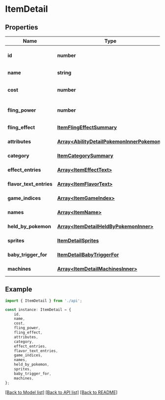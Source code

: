 # ItemDetail


## Properties

Name | Type | Description | Notes
------------ | ------------- | ------------- | -------------
**id** | **number** |  | [readonly] [default to undefined]
**name** | **string** |  | [default to undefined]
**cost** | **number** |  | [optional] [default to undefined]
**fling_power** | **number** |  | [optional] [default to undefined]
**fling_effect** | [**ItemFlingEffectSummary**](ItemFlingEffectSummary.md) |  | [default to undefined]
**attributes** | [**Array&lt;AbilityDetailPokemonInnerPokemon&gt;**](AbilityDetailPokemonInnerPokemon.md) |  | [default to undefined]
**category** | [**ItemCategorySummary**](ItemCategorySummary.md) |  | [default to undefined]
**effect_entries** | [**Array&lt;ItemEffectText&gt;**](ItemEffectText.md) |  | [default to undefined]
**flavor_text_entries** | [**Array&lt;ItemFlavorText&gt;**](ItemFlavorText.md) |  | [default to undefined]
**game_indices** | [**Array&lt;ItemGameIndex&gt;**](ItemGameIndex.md) |  | [default to undefined]
**names** | [**Array&lt;ItemName&gt;**](ItemName.md) |  | [default to undefined]
**held_by_pokemon** | [**Array&lt;ItemDetailHeldByPokemonInner&gt;**](ItemDetailHeldByPokemonInner.md) |  | [default to undefined]
**sprites** | [**ItemDetailSprites**](ItemDetailSprites.md) |  | [default to undefined]
**baby_trigger_for** | [**ItemDetailBabyTriggerFor**](ItemDetailBabyTriggerFor.md) |  | [default to undefined]
**machines** | [**Array&lt;ItemDetailMachinesInner&gt;**](ItemDetailMachinesInner.md) |  | [default to undefined]

## Example

```typescript
import { ItemDetail } from './api';

const instance: ItemDetail = {
    id,
    name,
    cost,
    fling_power,
    fling_effect,
    attributes,
    category,
    effect_entries,
    flavor_text_entries,
    game_indices,
    names,
    held_by_pokemon,
    sprites,
    baby_trigger_for,
    machines,
};
```

[[Back to Model list]](../README.md#documentation-for-models) [[Back to API list]](../README.md#documentation-for-api-endpoints) [[Back to README]](../README.md)
